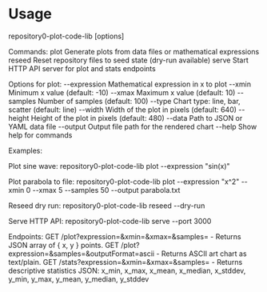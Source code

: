 # Usage

repository0-plot-code-lib <command> [options]

Commands:
  plot      Generate plots from data files or mathematical expressions
  reseed    Reset repository files to seed state (dry-run available)
  serve     Start HTTP API server for plot and stats endpoints

Options for plot:
  --expression <formula>   Mathematical expression in x to plot
  --xmin <number>          Minimum x value (default: -10)
  --xmax <number>          Maximum x value (default: 10)
  --samples <integer>      Number of samples (default: 100)
  --type <chartType>       Chart type: line, bar, scatter (default: line)
  --width <pixels>         Width of the plot in pixels (default: 640)
  --height <pixels>        Height of the plot in pixels (default: 480)
  --data <filePath>        Path to JSON or YAML data file
  --output <file>          Output file path for the rendered chart
  --help                   Show help for commands

Examples:

Plot sine wave:
  repository0-plot-code-lib plot --expression "sin(x)"

Plot parabola to file:
  repository0-plot-code-lib plot --expression "x^2" --xmin 0 --xmax 5 --samples 50 --output parabola.txt

Reseed dry run:
  repository0-plot-code-lib reseed --dry-run

Serve HTTP API:
  repository0-plot-code-lib serve --port 3000

Endpoints:
  GET /plot?expression=<expr>&xmin=<num>&xmax=<num>&samples=<int>
    - Returns JSON array of { x, y } points.
  GET /plot?expression=<expr>&samples=<int>&outputFormat=ascii
    - Returns ASCII art chart as text/plain.
  GET /stats?expression=<expr>&xmin=<num>&xmax=<num>&samples=<int>
    - Returns descriptive statistics JSON: x_min, x_max, x_mean, x_median, x_stddev, y_min, y_max, y_mean, y_median, y_stddev
